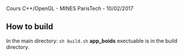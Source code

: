 Cours C++/OpenGL - MINES ParisTech - 10/02/2017

## How to build
In the main directory:
`sh build.sh`
**app_boids** exectuable is in the build directory.
